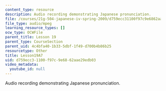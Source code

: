 ```yaml
---
content_type: resource
description: Audio recording demonstrating Japanese pronunciation.
file: /courses/21g-504-japanese-iv-spring-2009/d759ecc31100f97c9e6862aae29edb03_Lesson19A7.mp3
file_type: audio/mpeg
learning_resource_types: []
ocw_type: OCWFile
parent_title: Lesson 19
parent_type: CourseSection
parent_uid: 4c4bfa40-1b33-5dbf-1f49-d700b4b86b25
resourcetype: Other
title: Lesson19A7
uid: d759ecc3-1100-f97c-9e68-62aae29edb03
video_metadata:
  youtube_id: null
---
```

Audio recording demonstrating Japanese pronunciation.